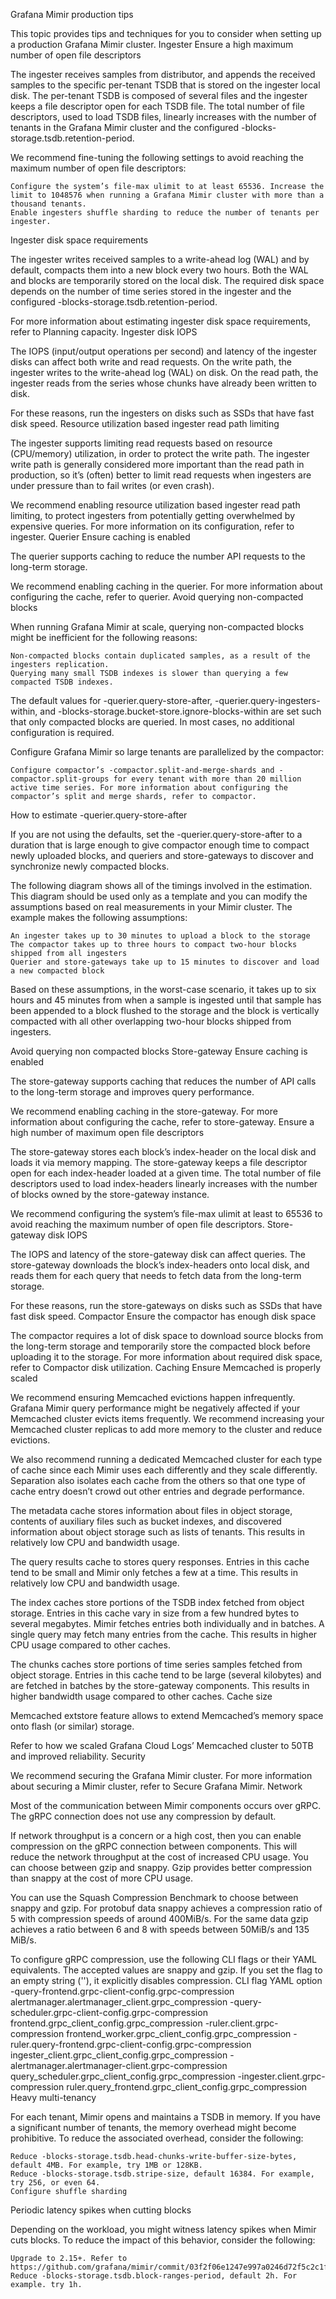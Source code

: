 Grafana Mimir production tips

This topic provides tips and techniques for you to consider when setting up a production Grafana Mimir cluster.
Ingester
Ensure a high maximum number of open file descriptors

The ingester receives samples from distributor, and appends the received samples to the specific per-tenant TSDB that is stored on the ingester local disk. The per-tenant TSDB is composed of several files and the ingester keeps a file descriptor open for each TSDB file. The total number of file descriptors, used to load TSDB files, linearly increases with the number of tenants in the Grafana Mimir cluster and the configured -blocks-storage.tsdb.retention-period.

We recommend fine-tuning the following settings to avoid reaching the maximum number of open file descriptors:

    Configure the system’s file-max ulimit to at least 65536. Increase the limit to 1048576 when running a Grafana Mimir cluster with more than a thousand tenants.
    Enable ingesters shuffle sharding to reduce the number of tenants per ingester.

Ingester disk space requirements

The ingester writes received samples to a write-ahead log (WAL) and by default, compacts them into a new block every two hours. Both the WAL and blocks are temporarily stored on the local disk. The required disk space depends on the number of time series stored in the ingester and the configured -blocks-storage.tsdb.retention-period.

For more information about estimating ingester disk space requirements, refer to Planning capacity.
Ingester disk IOPS

The IOPS (input/output operations per second) and latency of the ingester disks can affect both write and read requests. On the write path, the ingester writes to the write-ahead log (WAL) on disk. On the read path, the ingester reads from the series whose chunks have already been written to disk.

For these reasons, run the ingesters on disks such as SSDs that have fast disk speed.
Resource utilization based ingester read path limiting

The ingester supports limiting read requests based on resource (CPU/memory) utilization, in order to protect the write path. The ingester write path is generally considered more important than the read path in production, so it’s (often) better to limit read requests when ingesters are under pressure than to fail writes (or even crash).

We recommend enabling resource utilization based ingester read path limiting, to protect ingesters from potentially getting overwhelmed by expensive queries. For more information on its configuration, refer to ingester.
Querier
Ensure caching is enabled

The querier supports caching to reduce the number API requests to the long-term storage.

We recommend enabling caching in the querier. For more information about configuring the cache, refer to querier.
Avoid querying non-compacted blocks

When running Grafana Mimir at scale, querying non-compacted blocks might be inefficient for the following reasons:

    Non-compacted blocks contain duplicated samples, as a result of the ingesters replication.
    Querying many small TSDB indexes is slower than querying a few compacted TSDB indexes.

The default values for -querier.query-store-after, -querier.query-ingesters-within, and -blocks-storage.bucket-store.ignore-blocks-within are set such that only compacted blocks are queried. In most cases, no additional configuration is required.

Configure Grafana Mimir so large tenants are parallelized by the compactor:

    Configure compactor’s -compactor.split-and-merge-shards and -compactor.split-groups for every tenant with more than 20 million active time series. For more information about configuring the compactor’s split and merge shards, refer to compactor.

How to estimate -querier.query-store-after

If you are not using the defaults, set the -querier.query-store-after to a duration that is large enough to give compactor enough time to compact newly uploaded blocks, and queriers and store-gateways to discover and synchronize newly compacted blocks.

The following diagram shows all of the timings involved in the estimation. This diagram should be used only as a template and you can modify the assumptions based on real measurements in your Mimir cluster. The example makes the following assumptions:

    An ingester takes up to 30 minutes to upload a block to the storage
    The compactor takes up to three hours to compact two-hour blocks shipped from all ingesters
    Querier and store-gateways take up to 15 minutes to discover and load a new compacted block

Based on these assumptions, in the worst-case scenario, it takes up to six hours and 45 minutes from when a sample is ingested until that sample has been appended to a block flushed to the storage and the block is vertically compacted with all other overlapping two-hour blocks shipped from ingesters.

Avoid querying non compacted blocks
Store-gateway
Ensure caching is enabled

The store-gateway supports caching that reduces the number of API calls to the long-term storage and improves query performance.

We recommend enabling caching in the store-gateway. For more information about configuring the cache, refer to store-gateway.
Ensure a high number of maximum open file descriptors

The store-gateway stores each block’s index-header on the local disk and loads it via memory mapping. The store-gateway keeps a file descriptor open for each index-header loaded at a given time. The total number of file descriptors used to load index-headers linearly increases with the number of blocks owned by the store-gateway instance.

We recommend configuring the system’s file-max ulimit at least to 65536 to avoid reaching the maximum number of open file descriptors.
Store-gateway disk IOPS

The IOPS and latency of the store-gateway disk can affect queries. The store-gateway downloads the block’s index-headers onto local disk, and reads them for each query that needs to fetch data from the long-term storage.

For these reasons, run the store-gateways on disks such as SSDs that have fast disk speed.
Compactor
Ensure the compactor has enough disk space

The compactor requires a lot of disk space to download source blocks from the long-term storage and temporarily store the compacted block before uploading it to the storage. For more information about required disk space, refer to Compactor disk utilization.
Caching
Ensure Memcached is properly scaled

We recommend ensuring Memcached evictions happen infrequently. Grafana Mimir query performance might be negatively affected if your Memcached cluster evicts items frequently. We recommend increasing your Memcached cluster replicas to add more memory to the cluster and reduce evictions.

We also recommend running a dedicated Memcached cluster for each type of cache since each Mimir uses each differently and they scale differently. Separation also isolates each cache from the others so that one type of cache entry doesn’t crowd out other entries and degrade performance.

The metadata cache stores information about files in object storage, contents of auxiliary files such as bucket indexes, and discovered information about object storage such as lists of tenants. This results in relatively low CPU and bandwidth usage.

The query results cache to stores query responses. Entries in this cache tend to be small and Mimir only fetches a few at a time. This results in relatively low CPU and bandwidth usage.

The index caches store portions of the TSDB index fetched from object storage. Entries in this cache vary in size from a few hundred bytes to several megabytes. Mimir fetches entries both individually and in batches. A single query may fetch many entries from the cache. This results in higher CPU usage compared to other caches.

The chunks caches store portions of time series samples fetched from object storage. Entries in this cache tend to be large (several kilobytes) and are fetched in batches by the store-gateway components. This results in higher bandwidth usage compared to other caches.
Cache size

Memcached extstore feature allows to extend Memcached’s memory space onto flash (or similar) storage.

Refer to how we scaled Grafana Cloud Logs’ Memcached cluster to 50TB and improved reliability.
Security

We recommend securing the Grafana Mimir cluster. For more information about securing a Mimir cluster, refer to Secure Grafana Mimir.
Network

Most of the communication between Mimir components occurs over gRPC. The gRPC connection does not use any compression by default.

If network throughput is a concern or a high cost, then you can enable compression on the gRPC connection between components. This will reduce the network throughput at the cost of increased CPU usage. You can choose between gzip and snappy. Gzip provides better compression than snappy at the cost of more CPU usage.

You can use the Squash Compression Benchmark to choose between snappy and gzip. For protobuf data snappy achieves a compression ratio of 5 with compression speeds of around 400MiB/s. For the same data gzip achieves a ratio between 6 and 8 with speeds between 50MiB/s and 135 MiB/s.

To configure gRPC compression, use the following CLI flags or their YAML equivalents. The accepted values are snappy and gzip. If you set the flag to an empty string (''), it explicitly disables compression.
CLI flag YAML option
-query-frontend.grpc-client-config.grpc-compression alertmanager.alertmanager_client.grpc_compression
-query-scheduler.grpc-client-config.grpc-compression frontend.grpc_client_config.grpc_compression
-ruler.client.grpc-compression frontend_worker.grpc_client_config.grpc_compression
-ruler.query-frontend.grpc-client-config.grpc-compression ingester_client.grpc_client_config.grpc_compression
-alertmanager.alertmanager-client.grpc-compression query_scheduler.grpc_client_config.grpc_compression
-ingester.client.grpc-compression ruler.query_frontend.grpc_client_config.grpc_compression
Heavy multi-tenancy

For each tenant, Mimir opens and maintains a TSDB in memory. If you have a significant number of tenants, the memory overhead might become prohibitive. To reduce the associated overhead, consider the following:

    Reduce -blocks-storage.tsdb.head-chunks-write-buffer-size-bytes, default 4MB. For example, try 1MB or 128KB.
    Reduce -blocks-storage.tsdb.stripe-size, default 16384. For example, try 256, or even 64.
    Configure shuffle sharding

Periodic latency spikes when cutting blocks

Depending on the workload, you might witness latency spikes when Mimir cuts blocks. To reduce the impact of this behavior, consider the following:

    Upgrade to 2.15+. Refer to https://github.com/grafana/mimir/commit/03f2f06e1247e997a0246d72f5c2c1fd9bd386df.
    Reduce -blocks-storage.tsdb.block-ranges-period, default 2h. For example. try 1h.
